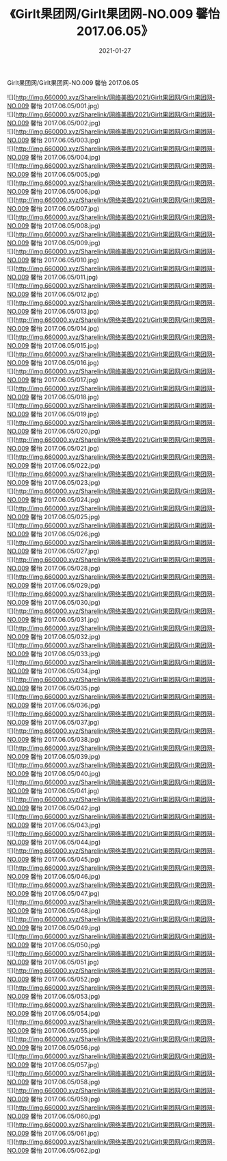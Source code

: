 ﻿---
layout: post
title:  《Girlt果团网/Girlt果团网-NO.009 馨怡 2017.06.05》
date:   2021-01-27
img: http://img.660000.xyz/Sharelink/网络美图/2021/Girlt果团网/Girlt果团网-NO.009 馨怡 2017.06.05/000.jpg
categories: [美女, 清纯, 唯美]
---

Girlt果团网/Girlt果团网-NO.009 馨怡 2017.06.05

 ![](http://img.660000.xyz/Sharelink/网络美图/2021/Girlt果团网/Girlt果团网-NO.009 馨怡 2017.06.05/001.jpg) <br>![](http://img.660000.xyz/Sharelink/网络美图/2021/Girlt果团网/Girlt果团网-NO.009 馨怡 2017.06.05/002.jpg) <br>![](http://img.660000.xyz/Sharelink/网络美图/2021/Girlt果团网/Girlt果团网-NO.009 馨怡 2017.06.05/003.jpg) <br>![](http://img.660000.xyz/Sharelink/网络美图/2021/Girlt果团网/Girlt果团网-NO.009 馨怡 2017.06.05/004.jpg) <br>![](http://img.660000.xyz/Sharelink/网络美图/2021/Girlt果团网/Girlt果团网-NO.009 馨怡 2017.06.05/005.jpg) <br>![](http://img.660000.xyz/Sharelink/网络美图/2021/Girlt果团网/Girlt果团网-NO.009 馨怡 2017.06.05/006.jpg) <br>![](http://img.660000.xyz/Sharelink/网络美图/2021/Girlt果团网/Girlt果团网-NO.009 馨怡 2017.06.05/007.jpg) <br>![](http://img.660000.xyz/Sharelink/网络美图/2021/Girlt果团网/Girlt果团网-NO.009 馨怡 2017.06.05/008.jpg) <br>![](http://img.660000.xyz/Sharelink/网络美图/2021/Girlt果团网/Girlt果团网-NO.009 馨怡 2017.06.05/009.jpg) <br>![](http://img.660000.xyz/Sharelink/网络美图/2021/Girlt果团网/Girlt果团网-NO.009 馨怡 2017.06.05/010.jpg) <br>![](http://img.660000.xyz/Sharelink/网络美图/2021/Girlt果团网/Girlt果团网-NO.009 馨怡 2017.06.05/011.jpg) <br>![](http://img.660000.xyz/Sharelink/网络美图/2021/Girlt果团网/Girlt果团网-NO.009 馨怡 2017.06.05/012.jpg) <br>![](http://img.660000.xyz/Sharelink/网络美图/2021/Girlt果团网/Girlt果团网-NO.009 馨怡 2017.06.05/013.jpg) <br>![](http://img.660000.xyz/Sharelink/网络美图/2021/Girlt果团网/Girlt果团网-NO.009 馨怡 2017.06.05/014.jpg) <br>![](http://img.660000.xyz/Sharelink/网络美图/2021/Girlt果团网/Girlt果团网-NO.009 馨怡 2017.06.05/015.jpg) <br>![](http://img.660000.xyz/Sharelink/网络美图/2021/Girlt果团网/Girlt果团网-NO.009 馨怡 2017.06.05/016.jpg) <br>![](http://img.660000.xyz/Sharelink/网络美图/2021/Girlt果团网/Girlt果团网-NO.009 馨怡 2017.06.05/017.jpg) <br>![](http://img.660000.xyz/Sharelink/网络美图/2021/Girlt果团网/Girlt果团网-NO.009 馨怡 2017.06.05/018.jpg) <br>![](http://img.660000.xyz/Sharelink/网络美图/2021/Girlt果团网/Girlt果团网-NO.009 馨怡 2017.06.05/019.jpg) <br>![](http://img.660000.xyz/Sharelink/网络美图/2021/Girlt果团网/Girlt果团网-NO.009 馨怡 2017.06.05/020.jpg) <br>![](http://img.660000.xyz/Sharelink/网络美图/2021/Girlt果团网/Girlt果团网-NO.009 馨怡 2017.06.05/021.jpg) <br>![](http://img.660000.xyz/Sharelink/网络美图/2021/Girlt果团网/Girlt果团网-NO.009 馨怡 2017.06.05/022.jpg) <br>![](http://img.660000.xyz/Sharelink/网络美图/2021/Girlt果团网/Girlt果团网-NO.009 馨怡 2017.06.05/023.jpg) <br>![](http://img.660000.xyz/Sharelink/网络美图/2021/Girlt果团网/Girlt果团网-NO.009 馨怡 2017.06.05/024.jpg) <br>![](http://img.660000.xyz/Sharelink/网络美图/2021/Girlt果团网/Girlt果团网-NO.009 馨怡 2017.06.05/025.jpg) <br>![](http://img.660000.xyz/Sharelink/网络美图/2021/Girlt果团网/Girlt果团网-NO.009 馨怡 2017.06.05/026.jpg) <br>![](http://img.660000.xyz/Sharelink/网络美图/2021/Girlt果团网/Girlt果团网-NO.009 馨怡 2017.06.05/027.jpg) <br>![](http://img.660000.xyz/Sharelink/网络美图/2021/Girlt果团网/Girlt果团网-NO.009 馨怡 2017.06.05/028.jpg) <br>![](http://img.660000.xyz/Sharelink/网络美图/2021/Girlt果团网/Girlt果团网-NO.009 馨怡 2017.06.05/029.jpg) <br>![](http://img.660000.xyz/Sharelink/网络美图/2021/Girlt果团网/Girlt果团网-NO.009 馨怡 2017.06.05/030.jpg) <br>![](http://img.660000.xyz/Sharelink/网络美图/2021/Girlt果团网/Girlt果团网-NO.009 馨怡 2017.06.05/031.jpg) <br>![](http://img.660000.xyz/Sharelink/网络美图/2021/Girlt果团网/Girlt果团网-NO.009 馨怡 2017.06.05/032.jpg) <br>![](http://img.660000.xyz/Sharelink/网络美图/2021/Girlt果团网/Girlt果团网-NO.009 馨怡 2017.06.05/033.jpg) <br>![](http://img.660000.xyz/Sharelink/网络美图/2021/Girlt果团网/Girlt果团网-NO.009 馨怡 2017.06.05/034.jpg) <br>![](http://img.660000.xyz/Sharelink/网络美图/2021/Girlt果团网/Girlt果团网-NO.009 馨怡 2017.06.05/035.jpg) <br>![](http://img.660000.xyz/Sharelink/网络美图/2021/Girlt果团网/Girlt果团网-NO.009 馨怡 2017.06.05/036.jpg) <br>![](http://img.660000.xyz/Sharelink/网络美图/2021/Girlt果团网/Girlt果团网-NO.009 馨怡 2017.06.05/037.jpg) <br>![](http://img.660000.xyz/Sharelink/网络美图/2021/Girlt果团网/Girlt果团网-NO.009 馨怡 2017.06.05/038.jpg) <br>![](http://img.660000.xyz/Sharelink/网络美图/2021/Girlt果团网/Girlt果团网-NO.009 馨怡 2017.06.05/039.jpg) <br>![](http://img.660000.xyz/Sharelink/网络美图/2021/Girlt果团网/Girlt果团网-NO.009 馨怡 2017.06.05/040.jpg) <br>![](http://img.660000.xyz/Sharelink/网络美图/2021/Girlt果团网/Girlt果团网-NO.009 馨怡 2017.06.05/041.jpg) <br>![](http://img.660000.xyz/Sharelink/网络美图/2021/Girlt果团网/Girlt果团网-NO.009 馨怡 2017.06.05/042.jpg) <br>![](http://img.660000.xyz/Sharelink/网络美图/2021/Girlt果团网/Girlt果团网-NO.009 馨怡 2017.06.05/043.jpg) <br>![](http://img.660000.xyz/Sharelink/网络美图/2021/Girlt果团网/Girlt果团网-NO.009 馨怡 2017.06.05/044.jpg) <br>![](http://img.660000.xyz/Sharelink/网络美图/2021/Girlt果团网/Girlt果团网-NO.009 馨怡 2017.06.05/045.jpg) <br>![](http://img.660000.xyz/Sharelink/网络美图/2021/Girlt果团网/Girlt果团网-NO.009 馨怡 2017.06.05/046.jpg) <br>![](http://img.660000.xyz/Sharelink/网络美图/2021/Girlt果团网/Girlt果团网-NO.009 馨怡 2017.06.05/047.jpg) <br>![](http://img.660000.xyz/Sharelink/网络美图/2021/Girlt果团网/Girlt果团网-NO.009 馨怡 2017.06.05/048.jpg) <br>![](http://img.660000.xyz/Sharelink/网络美图/2021/Girlt果团网/Girlt果团网-NO.009 馨怡 2017.06.05/049.jpg) <br>![](http://img.660000.xyz/Sharelink/网络美图/2021/Girlt果团网/Girlt果团网-NO.009 馨怡 2017.06.05/050.jpg) <br>![](http://img.660000.xyz/Sharelink/网络美图/2021/Girlt果团网/Girlt果团网-NO.009 馨怡 2017.06.05/051.jpg) <br>![](http://img.660000.xyz/Sharelink/网络美图/2021/Girlt果团网/Girlt果团网-NO.009 馨怡 2017.06.05/052.jpg) <br>![](http://img.660000.xyz/Sharelink/网络美图/2021/Girlt果团网/Girlt果团网-NO.009 馨怡 2017.06.05/053.jpg) <br>![](http://img.660000.xyz/Sharelink/网络美图/2021/Girlt果团网/Girlt果团网-NO.009 馨怡 2017.06.05/054.jpg) <br>![](http://img.660000.xyz/Sharelink/网络美图/2021/Girlt果团网/Girlt果团网-NO.009 馨怡 2017.06.05/055.jpg) <br>![](http://img.660000.xyz/Sharelink/网络美图/2021/Girlt果团网/Girlt果团网-NO.009 馨怡 2017.06.05/056.jpg) <br>![](http://img.660000.xyz/Sharelink/网络美图/2021/Girlt果团网/Girlt果团网-NO.009 馨怡 2017.06.05/057.jpg) <br>![](http://img.660000.xyz/Sharelink/网络美图/2021/Girlt果团网/Girlt果团网-NO.009 馨怡 2017.06.05/058.jpg) <br>![](http://img.660000.xyz/Sharelink/网络美图/2021/Girlt果团网/Girlt果团网-NO.009 馨怡 2017.06.05/059.jpg) <br>![](http://img.660000.xyz/Sharelink/网络美图/2021/Girlt果团网/Girlt果团网-NO.009 馨怡 2017.06.05/060.jpg) <br>![](http://img.660000.xyz/Sharelink/网络美图/2021/Girlt果团网/Girlt果团网-NO.009 馨怡 2017.06.05/061.jpg) <br>![](http://img.660000.xyz/Sharelink/网络美图/2021/Girlt果团网/Girlt果团网-NO.009 馨怡 2017.06.05/062.jpg) <br>